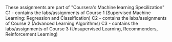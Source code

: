 These assignments are part of "Coursera's Machine learning Specilization"
C1 - contains the labs/assignments of Course 1 (Supervised Machine Learning: Regression and Classification)
C2 - contains the labs/assignments of Course 2 (Advanced Learning Algorithms)
C3 - contains the labs/assignments of Course 3 (Unsupervised Learning, Recommenders, Reinforcement Learning)
 
